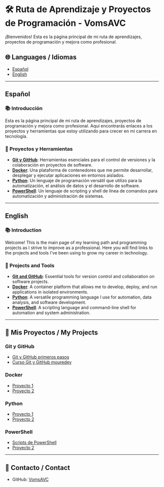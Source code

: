 # 🛠️ Ruta de Aprendizaje y Proyectos de Programación - VomsAVC

¡Bienvenidos! Esta es la página principal de mi ruta de aprendizajes, proyectos de programación y mejora como profesional.

## 🌐 Languages / Idiomas

- [Español](#español)
- [English](#english)

---

## Español

### 📚 Introducción

Esta es la página principal de mi ruta de aprendizajes, proyectos de programación y mejora como profesional. Aquí encontrarás enlaces a los proyectos y herramientas que estoy utilizando para crecer en mi carrera en tecnología.

### 🔗 Proyectos y Herramientas

- **[Git y GitHub](#git-y-github)**: Herramientas esenciales para el control de versiones y la colaboración en proyectos de software.
- **[Docker](#docker)**: Una plataforma de contenedores que me permite desarrollar, desplegar y ejecutar aplicaciones en entornos aislados.
- **[Python](#python)**: Un lenguaje de programación versátil que utilizo para la automatización, el análisis de datos y el desarrollo de software.
- **[PowerShell](#powershell)**: Un lenguaje de scripting y shell de línea de comandos para automatización y administración de sistemas.

---

## English

### 📚 Introduction

Welcome! This is the main page of my learning path and programming projects as I strive to improve as a professional. Here you will find links to the projects and tools I've been using to grow my career in technology.

### 🔗 Projects and Tools

- **[Git and GitHub](#git-and-github)**: Essential tools for version control and collaboration on software projects.
- **[Docker](#docker)**: A container platform that allows me to develop, deploy, and run applications in isolated environments.
- **[Python](#python)**: A versatile programming language I use for automation, data analysis, and software development.
- **[PowerShell](#powershell)**: A scripting language and command-line shell for automation and system administration.

---

## 📁 Mis Proyectos / My Projects

### Git y GitHub
- [Git y GitHub primeros pasos](https://github.com/VomsAVC/hello-git)
- [Curso Git y GitHub mouredev](https://github.com/VomsAVC/hello-git-mouredev)

### Docker
- [Proyecto 1](https://github.com/VomsAVC/proyecto1)
- [Proyecto 2](https://github.com/VomsAVC/proyecto2)

### Python
- [Proyecto 1](https://github.com/VomsAVC/proyecto1)
- [Proyecto 2](https://github.com/VomsAVC/proyecto2)

### PowerShell
- [Scripts de PowerShell](https://github.com/VomsAVC/powershell-script)
- [Proyecto 2](https://github.com/VomsAVC/proyecto2)

---

## 📝 Contacto / Contact

- GitHub: [VomsAVC](https://github.com/VomsAVC)
